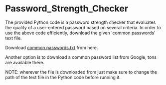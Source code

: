 # Password_Strength_Checker
The provided Python code is a password strength checker that evaluates the quality of a user-entered password based on several criteria.
In order to use the above code efficiently, download the given 'common passwords' text file.

Download [common passwords.txt](https://github.com/mee-nal/Password_Strength_Checker/files/13114917/common.passwords.txt) from here. 

Another option is to download a common password list from Google, tons are available there. 

NOTE: wherever the file is downloaded from just make sure to change the path of the text file in the Python code before running it.
